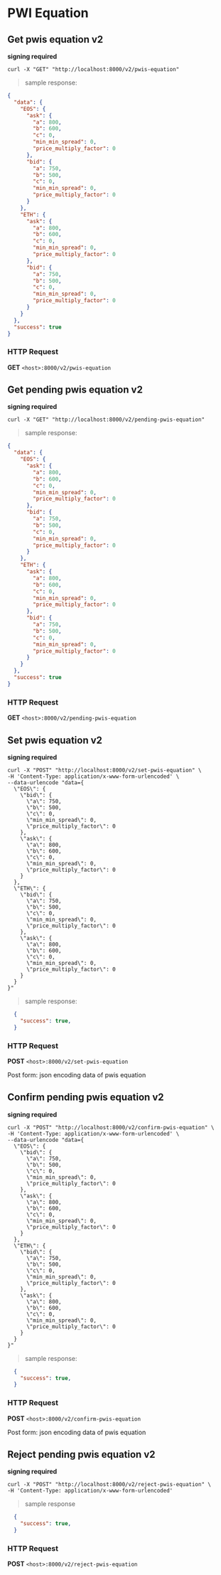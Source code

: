 # PWI Equation

## Get pwis equation v2

**signing required**

```shell
curl -X "GET" "http://localhost:8000/v2/pwis-equation"
```

> sample response:

```json
{
  "data": {
    "EOS": {
      "ask": {
        "a": 800,
        "b": 600,
        "c": 0,
        "min_min_spread": 0,
        "price_multiply_factor": 0
      },
      "bid": {
        "a": 750,
        "b": 500,
        "c": 0,
        "min_min_spread": 0,
        "price_multiply_factor": 0
      }
    },
    "ETH": {
      "ask": {
        "a": 800,
        "b": 600,
        "c": 0,
        "min_min_spread": 0,
        "price_multiply_factor": 0
      },
      "bid": {
        "a": 750,
        "b": 500,
        "c": 0,
        "min_min_spread": 0,
        "price_multiply_factor": 0
      }
    }
  },
  "success": true
}
```

### HTTP Request

**GET**
`<host>:8000/v2/pwis-equation`



## Get pending pwis equation v2

**signing required**

```shell
curl -X "GET" "http://localhost:8000/v2/pending-pwis-equation"
```

> sample response:

```json
{
  "data": {
    "EOS": {
      "ask": {
        "a": 800,
        "b": 600,
        "c": 0,
        "min_min_spread": 0,
        "price_multiply_factor": 0
      },
      "bid": {
        "a": 750,
        "b": 500,
        "c": 0,
        "min_min_spread": 0,
        "price_multiply_factor": 0
      }
    },
    "ETH": {
      "ask": {
        "a": 800,
        "b": 600,
        "c": 0,
        "min_min_spread": 0,
        "price_multiply_factor": 0
      },
      "bid": {
        "a": 750,
        "b": 500,
        "c": 0,
        "min_min_spread": 0,
        "price_multiply_factor": 0
      }
    }
  },
  "success": true
}
```

### HTTP Request

**GET**
`<host>:8000/v2/pending-pwis-equation`



## Set pwis equation v2

**signing required**

```shell
curl -X "POST" "http://localhost:8000/v2/set-pwis-equation" \
-H 'Content-Type: application/x-www-form-urlencoded' \
--data-urlencode "data={
  \"EOS\": {
    \"bid\": {
      \"a\": 750,
      \"b\": 500,
      \"c\": 0,
      \"min_min_spread\": 0,
      \"price_multiply_factor\": 0
    },
    \"ask\": {
      \"a\": 800,
      \"b\": 600,
      \"c\": 0,
      \"min_min_spread\": 0,
      \"price_multiply_factor\": 0
    }
  },
  \"ETH\": {
    \"bid\": {
      \"a\": 750,
      \"b\": 500,
      \"c\": 0,
      \"min_min_spread\": 0,
      \"price_multiply_factor\": 0
    },
    \"ask\": {
      \"a\": 800,
      \"b\": 600,
      \"c\": 0,
      \"min_min_spread\": 0,
      \"price_multiply_factor\": 0
    }
  }
}"
```

> sample response: 

```json
  {
    "success": true,
  }
```

### HTTP Request

**POST**
`<host>:8000/v2/set-pwis-equation`

Post form: json encoding data of pwis equation


## Confirm pending pwis equation v2

**signing required**

```shell
curl -X "POST" "http://localhost:8000/v2/confirm-pwis-equation" \
-H 'Content-Type: application/x-www-form-urlencoded' \
--data-urlencode "data={
  \"EOS\": {
    \"bid\": {
      \"a\": 750,
      \"b\": 500,
      \"c\": 0,
      \"min_min_spread\": 0,
      \"price_multiply_factor\": 0
    },
    \"ask\": {
      \"a\": 800,
      \"b\": 600,
      \"c\": 0,
      \"min_min_spread\": 0,
      \"price_multiply_factor\": 0
    }
  },
  \"ETH\": {
    \"bid\": {
      \"a\": 750,
      \"b\": 500,
      \"c\": 0,
      \"min_min_spread\": 0,
      \"price_multiply_factor\": 0
    },
    \"ask\": {
      \"a\": 800,
      \"b\": 600,
      \"c\": 0,
      \"min_min_spread\": 0,
      \"price_multiply_factor\": 0
    }
  }
}"
```

> sample response:

```json
  {
    "success": true,
  }
```

### HTTP Request

**POST**
`<host>:8000/v2/confirm-pwis-equation`

Post form: json encoding data of pwis equation



## Reject pending pwis equation v2

**signing required**

```shell
curl -X "POST" "http://localhost:8000/v2/reject-pwis-equation" \
-H 'Content-Type: application/x-www-form-urlencoded'
```

> sample response

```json
  {
    "success": true,
  }
```

### HTTP Request

**POST**
`<host>:8000/v2/reject-pwis-equation`